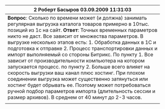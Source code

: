 | 2  **Роберт Басыров** 03.09.2009 11:31:03 |
| --- |
| **Вопрос**: Сколько по времени может (и должна) занимать регулярная выгрузка каталога товаров примерно в 10тыс. позиций из 1с на сайт.  **Ответ**: Точных временных параметров никто не даст. Все зависит от множества параметров.  В выгрузке несколько этапов есть: 1. Обработка данных в 1С и подготовка к отправке 2. Процесс транспортировки данных и импорт выполняемый со стороны Битрикс.  По пункту 1. Все зависит от производительности компьютера на котором запускается процесс.  по пункту 2. Больше всего влияет на скорость выгрузки ваш канал плюс хостинг. При плохом соединении выгрузка может существенно затянуться или хостинг будет обрывать ее. Поэтому может потребоваться ручной подбор параметров импорта (длительность сессии и размер архивов). В среднем от 40 минут до 2-3 часов. |
|  |